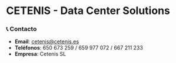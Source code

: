 # CETENIS - Data Center Solutions

### 📞 Contacto

- **Email**: cetenis@cetenis.es
- **Teléfonos**: 650 673 259 / 659 977 072 / 667 211 233
- **Empresa**: Cetenis SL